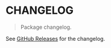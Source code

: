 # CHANGELOG

> Package changelog.

See [GitHub Releases](https://github.com/stdlib-js/regexp-function-name/releases) for the changelog.